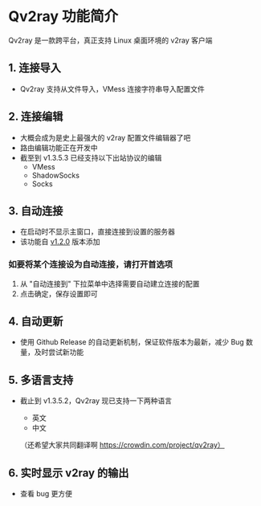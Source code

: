 # Qv2ray 功能简介

Qv2ray 是一款跨平台，真正支持 Linux 桌面环境的 v2ray 客户端

## 1. 连接导入

- Qv2ray 支持从文件导入，VMess 连接字符串导入配置文件

## 2. 连接编辑

- 大概会成为是史上最强大的 v2ray 配置文件编辑器了吧
- 路由编辑功能正在开发中
- 截至到 v1.3.5.3 已经支持以下出站协议的编辑
  - VMess
  - ShadowSocks
  - Socks

## 3. 自动连接

- 在启动时不显示主窗口，直接连接到设置的服务器
- 该功能自 [v1.2.0](./ReleaseNote/1.2/ReleaseNote-v1.2.md) 版本添加

### 如要将某个连接设为自动连接，请打开首选项

1. 从 "自动连接到" 下拉菜单中选择需要自动建立连接的配置
2. 点击确定，保存设置即可

## 4. 自动更新

- 使用 Github Release 的自动更新机制，保证软件版本为最新，减少 Bug 数量，及时尝试新功能

## 5. 多语言支持

- 截止到 v1.3.5.2，Qv2ray 现已支持一下两种语言

  - 英文
  - 中文

  （还希望大家共同翻译啊 https://crowdin.com/project/qv2ray）

## 6. 实时显示 v2ray 的输出

- 查看 bug 更方便